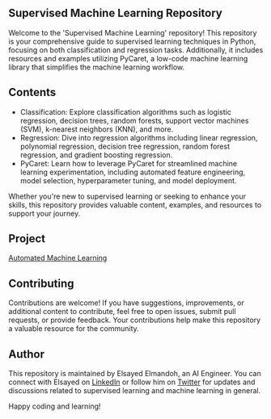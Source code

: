 ## Supervised Machine Learning Repository

Welcome to the 'Supervised Machine Learning' repository! This repository is your comprehensive guide to supervised learning techniques in Python, focusing on both classification and regression tasks. Additionally, it includes resources and examples utilizing PyCaret, a low-code machine learning library that simplifies the machine learning workflow.

## Contents

- Classification: Explore classification algorithms such as logistic regression, decision trees, random forests, support vector machines (SVM), k-nearest neighbors (KNN), and more.
- Regression: Dive into regression algorithms including linear regression, polynomial regression, decision tree regression, random forest regression, and gradient boosting regression.
- PyCaret: Learn how to leverage PyCaret for streamlined machine learning experimentation, including automated feature engineering, model selection, hyperparameter tuning, and model deployment.

Whether you're new to supervised learning or seeking to enhance your skills, this repository provides valuable content, examples, and resources to support your journey.

## Project

[Automated Machine Learning](https://github.com/elsayedelmandoh/automated_ml)

## Contributing

Contributions are welcome! If you have suggestions, improvements, or additional content to contribute, feel free to open issues, submit pull requests, or provide feedback. Your contributions help make this repository a valuable resource for the community.

## Author

This repository is maintained by Elsayed Elmandoh, an AI Engineer. You can connect with Elsayed on [LinkedIn](https://www.linkedin.com/in/elsayed-elmandoh-77544428a/) or follow him on [Twitter](https://twitter.com/elsayedelmandoo) for updates and discussions related to supervised learning and machine learning in general.

Happy coding and learning!
